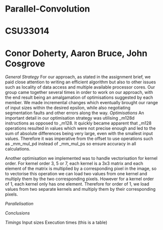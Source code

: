 # Parallel-Convolution
# **CSU33014** 
# **Conor Doherty, Aaron Bruce, John Cosgrove**
*General Strategy*
For our approach, as stated in the assignment brief, we paid close attention to writing an efficient algorithm but also to other issues such as locality of data access and multiple available processor cores. Our group came together several times in order to work on our approach, with the end result being an amalgamation of optimisations suggested by each member. We made incremental changes which eventually brought our range of input sizes within the desired epsilon, while also negotiating segmentation faults and other errors along the way.
*Optimisations*
An important detail in our optimisation strategy was utilising _m128d instructions as opposed to _m128. It quickly became apparent that _m128 operations resulted in values which were not precise enough and led to the sum of absolute differences being very large, even with the smallest input values. Therefore it was imperative from the offset to use operations such as _mm_mul_pd instead of _mm_mul_ps so ensure accuracy in all calculations.

Another optimisation we implemented was to handle vectorisation for kernel order. For kernel order 3, 5 or 7, each kernel is a 3x3 matrix and each element of the matrix is multiplied by a corresponding pixel in the image, so to vectorise this operation we can load two values from one kernel and multiply them by the two corresponding pixels. However for a kernel order of 1, each kernel only has one element. Therefore for order of 1, we load values from two separate kernels and multiply them by their corresponding pixels.

*Parallelisation*

*Conclusions*

*Timings*
Input sizes	Execution times (this is a table)
